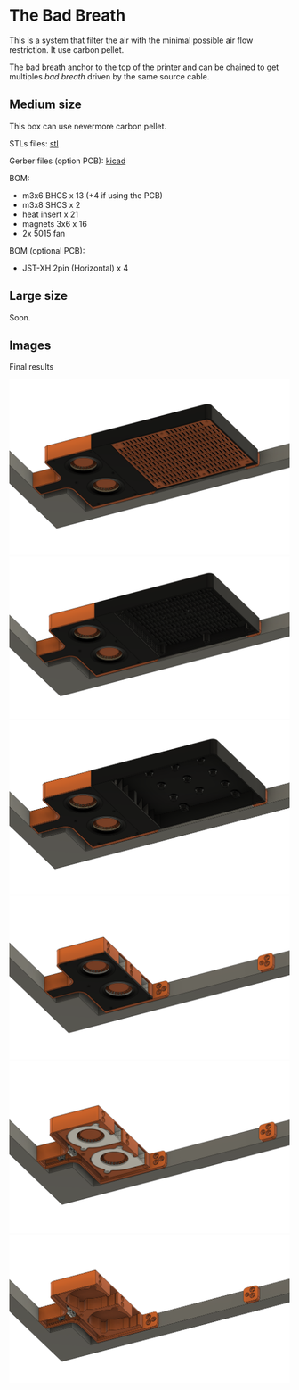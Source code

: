 # The Bad Breath

This is a system that filter the air with the minimal possible air flow restriction. It use carbon pellet.

The bad breath anchor to the top of the printer and can be chained to get multiples _bad breath_ driven by the same source cable.

## Medium size

This box can use nevermore carbon pellet.

STLs files: [stl](./stl/)

Gerber files (option PCB): [kicad](./kicad/the_bad_breath_fan_pcb/fan_pcb/gerbers_fan_pcb/gerbers_fan_pcb.zip)

BOM:
- m3x6 BHCS x 13 (+4 if using the PCB)
- m3x8 SHCS x 2
- heat insert x 21
- magnets 3x6 x 16
- 2x 5015 fan

BOM (optional PCB):
- JST-XH 2pin (Horizontal) x 4

## Large size

Soon.

## Images

Final results

![Filter](./images/bad_breath_01.png)
![Filter](./images/bad_breath_02.png)
![Filter](./images/bad_breath_03.png)
![Filter](./images/bad_breath_04.png)
![Filter](./images/bad_breath_05.png)
![Filter](./images/bad_breath_06.png)
